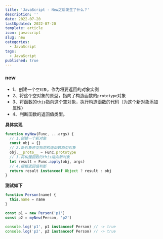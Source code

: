 ```yaml
---
title: 'JavaScript - New之后发生了什么？'
description: ''
date: 2022-07-20
lastUpdated: 2022-07-20
template: article
icon: javascript
slug: new
categories:
  - JavaScript
tags:
  - JavaScript
published: true
---
```


### new

- 1、创建一个`空对象`，作为将要返回的对象实例
- 2、将这个空对象的原型，指向了构造函数的`prototype`对象
- 3、将函数的`this`指向这个空对象，执行构造函数的代码（为这个新对象添加属性）
- 4、判断函数的返回值类型。

**具体实现**

```javascript
function myNew(Func, ...args) {
  // 1.创建一个新对象
  const obj = {}
  // 2.新对象原型指向构造函数原型对象
  obj.__proto__ = Func.prototype
  // 3.将构建函数的this指向新对象
  let result = Func.apply(obj, args)
  // 4.根据返回值判断
  return result instanceof Object ? result : obj
}
```

**测试如下**

```javascript
function Person(name) {
  this.name = name
}

const p1 = new Person('p1')
const p2 = myNew(Person, 'p2')

console.log('p1', p1 instanceof Person) // -> true
console.log('p2', p2 instanceof Person) // -> true
```
